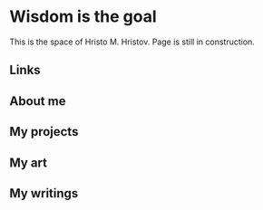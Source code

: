 # Wisdom is the goal

This is the space of Hristo M. Hristov. Page is still in construction.

## Links

## About me

## My projects

## My art

## My writings
